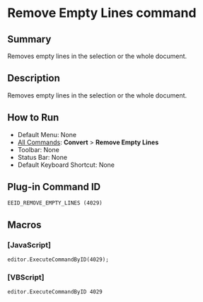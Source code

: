 # Remove Empty Lines command

## Summary

Removes empty lines in the selection or the whole document.

## Description

Removes empty lines in the selection or the whole document.

## How to Run

- Default Menu: None
- [All Commands](../tools/all_commands): **Convert** \> **Remove Empty Lines**
- Toolbar: None
- Status Bar: None
- Default Keyboard Shortcut: None

## Plug-in Command ID

```
EEID_REMOVE_EMPTY_LINES (4029)```

## Macros

### \[JavaScript\]

```
editor.ExecuteCommandByID(4029);
```

### \[VBScript\]

```
editor.ExecuteCommandByID 4029
```
